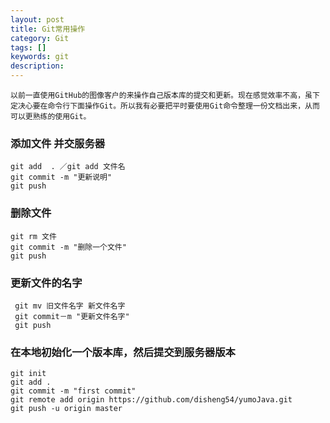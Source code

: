 ```yaml
---
layout: post
title: Git常用操作
category: Git
tags: []
keywords: git
description: 
---
```

    以前一直使用GitHub的图像客户的来操作自己版本库的提交和更新。现在感觉效率不高，虽下定决心要在命令行下面操作Git。所以我有必要把平时要使用Git命令整理一份文档出来，从而可以更熟练的使用Git。
    
###     添加文件 并交服务器
    git add  . ／git add 文件名
    git commit -m "更新说明"
    git push
    
### 删除文件
    git rm 文件
    git commit -m "删除一个文件"
    git push
    
###     更新文件的名字
     git mv 旧文件名字 新文件名字
     git commit－m "更新文件名字"
     git push
     
###  在本地初始化一个版本库，然后提交到服务器版本
    git init
    git add .
    git commit -m "first commit"
    git remote add origin https://github.com/disheng54/yumoJava.git
    git push -u origin master
     
     